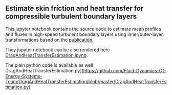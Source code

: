 ## Estimate skin friction and heat transfer for compressible turbulent boundary layers

This jupyter notebook contains the source code to estimate mean profiles and fluxes in high-speed turbulent
boundary layers using inner/outer-layer transformations based on the [publication.](https://arxiv.org/pdf/2307.02199.pdf)




They jupyter notebook can be also rendered here [DragAndHeatTransferEstimation.ipynb](https://github.com/Fluid-Dynamics-Of-Energy-Systems-Team/DragAndHeatTransferEstimation/blob/master/DragAndHeatTransferEstimation.ipynb).

The plain python code is available as well DragAndHeatTransferEstimation.py](https://github.com/Fluid-Dynamics-Of-Energy-Systems-Team/DragAndHeatTransferEstimation/blob/master/DragAndHeatTransferEstimation.py)

 <!-- (might take some time to load) or executed at [nbviewer](https://nbviewer.org/github/Fluid-Dynamics-Of-Energy-Systems-Team/DragAndHeatTransferEstimation/blob/master/DragAndHeatTransferEstimation.ipynb) -->



<!-- [![paper](https://github.com/Fluid-Dynamics-Of-Energy-Systems-Team/RANS_Channel/blob/master/DragandHeatTransferEstimation.hmtl)](https://www.sciencedirect.com/science/article/pii/S0142727X18301978) -->

<!-- <svg width="100" height="100" xmlns="http://www.w3.org/2000/svg">
<foreignObject width="100" height="100">
    <div xmlns="http://www.w3.org/1999/xhtml">
<embed type="text/html" src="https://github.com/Fluid-Dynamics-Of-Energy-Systems-Team/RANS_Channel/blob/master/DragAndHeatTransferEstimation.html" width="500" height="200">
    </div>
</foreignObject>
</svg> -->


<!-- <embed typrgAndHeatTransferEstimation.html" width="500" height="200"> -->




